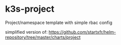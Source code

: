 # k3s-project

Project/namespace template with simple rbac config

simplified version of:
<https://github.com/startxfr/helm-repository/tree/master/charts/project>
